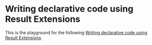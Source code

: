 # Writing declarative code using Result Extensions

This is the playground for the following [Writing declarative code using Result Extensions](https://medium.com/@tyronemichael/writing-declarative-code-using-result-extensions-1ec45474101f)
